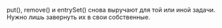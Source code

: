 put(), remove() и entrySet() снова выручают для той или иной задачи. 
Нужно лишь завернуть их в свои собственные.
